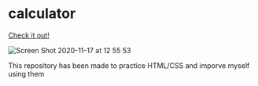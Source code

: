 # calculator

[Check it out!](https://tarekalmanabri.github.io/calculator/)


![Screen Shot 2020-11-17 at 12 55 53](https://user-images.githubusercontent.com/61993467/99387450-4d4cf900-28d4-11eb-98c5-7369ea665d02.png)




This repository has been made to practice HTML/CSS and imporve myself using them
